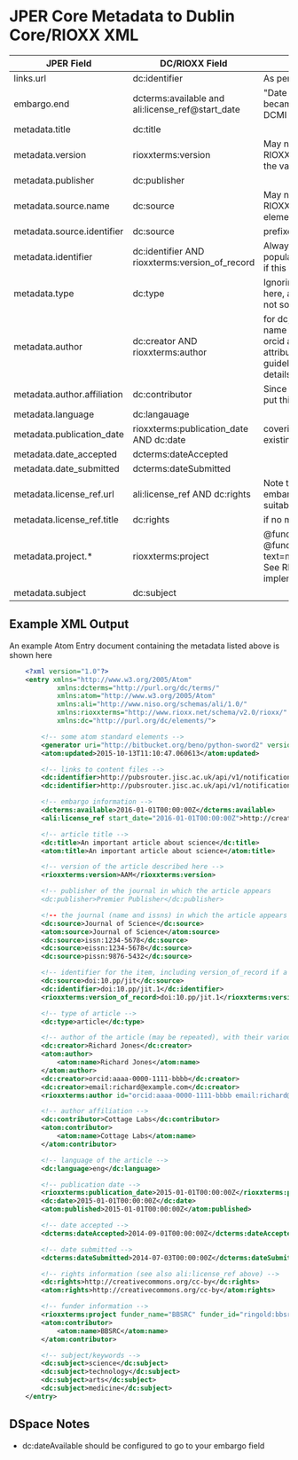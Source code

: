 # JPER Core Metadata to Dublin Core/RIOXX XML

| JPER Field | DC/RIOXX Field | Notes |
| ---------- | -------------- | ----- |
| links.url | dc:identifier | As per the recommended use by RIOXX |
| embargo.end | dcterms:available and ali:license_ref@start_date | "Date (often a range) that the resource became or will become available." from DCMI terms |
| metadata.title | dc:title | |
| metadata.version | rioxxterms:version | May not conform to required use by RIOXX because of unknown nature of the values supplied by publishers |
| metadata.publisher | dc:publisher | |
| metadata.source.name | dc:source | May not conform to required use by RIOXX because multiple dc:source elements may be present |
| metadata.source.identifier | dc:source | prefixed with appropriate namespace |
| metadata.identifier | dc:identifier AND rioxxterms:version_of_record | Always populate dc:identifier, and populate rioxxterms:version_of_record if this is a DOI (as a URL) |
| metadata.type | dc:type | Ignoring the RIOXX recommendation here, as the DC field is present, and is not so restrictive |
| metadata.author | dc:creator AND rioxxterms:author | for dc, use separate fields for creator name and any identifiers; for rioxx use orcid as id (as URL), and add other attributes as required.  See RIOXX guidelines during implenmentation for details. |
| metadata.author.affiliation | dc:contributor | Since there's nowhere else obvious to put this useful bit of information |
| metadata.language | dc:langauage | |
| metadata.publication_date | rioxxterms:publication_date AND dc:date | covering RIOXX and the more likely existing defaults in repositories |
| metadata.date_accepted | dcterms:dateAccepted | |
| metadata.date_submitted | dcterms:dateSubmitted | |
| metadata.license_ref.url | ali:license_ref AND dc:rights | Note that the @start_date should be embargo.end, but may also be any other suitable date from the metadata |
| metadata.license_ref.title | dc:rights | if no metadata.license_ref.url is present |
| metadata.project.* | rioxxterms:project | @funder_name=metadata.project.name, @funder_id=metadata.project.identifier, text=metadata.project.grant_number.  See RIOXX documentation for details in implementation |
| metadata.subject | dc:subject | |

## Example XML Output

An example Atom Entry document containing the metadata listed above is shown here

```xml
    <?xml version="1.0"?>
    <entry xmlns="http://www.w3.org/2005/Atom"
            xmlns:dcterms="http://purl.org/dc/terms/"
            xmlns:atom="http://www.w3.org/2005/Atom"
            xmlns:ali="http://www.niso.org/schemas/ali/1.0/"
            xmlns:rioxxterms="http://www.rioxx.net/schema/v2.0/rioxx/"
            xmlns:dc="http://purl.org/dc/elements/">

        <!-- some atom standard elements -->
        <generator uri="http://bitbucket.org/beno/python-sword2" version="0.1"/>
        <atom:updated>2015-10-13T11:10:47.060613</atom:updated>

        <!-- links to content files -->
        <dc:identifier>http://pubsrouter.jisc.ac.uk/api/v1/notification/1234567890/content</dc:identifier>
        <dc:identifier>http://pubsrouter.jisc.ac.uk/api/v1/notification/1234567890/content/SimpleZip</dc:identifier>

        <!-- embargo information -->
        <dcterms:available>2016-01-01T00:00:00Z</dcterms:available>
        <ali:license_ref start_date="2016-01-01T00:00:00Z">http://creativecommons.org/cc-by</ali:license_ref>

        <!-- article title -->
        <dc:title>An important article about science</dc:title>
        <atom:title>An important article about science</atom:title>

        <!-- version of the article described here -->
        <rioxxterms:version>AAM</rioxxterms:version>

        <!-- publisher of the journal in which the article appears
        <dc:publisher>Premier Publisher</dc:publisher>

        <!-- the journal (name and issns) in which the article appears -->
        <dc:source>Journal of Science</dc:source>
        <atom:source>Journal of Science</atom:source>
        <dc:source>issn:1234-5678</dc:source>
        <dc:source>eissn:1234-5678</dc:source>
        <dc:source>pissn:9876-5432</dc:source>

        <!-- identifier for the item, including version_of_record if a DOI -->
        <dc:source>doi:10.pp/jit</dc:source>
        <dc:identifier>doi:10.pp/jit.1</dc:identifier>
        <rioxxterms:version_of_record>doi:10.pp/jit.1</rioxxterms:version_of_record>

        <!-- type of article -->
        <dc:type>article</dc:type>

        <!-- author of the article (may be repeated), with their various properties -->
        <dc:creator>Richard Jones</dc:creator>
        <atom:author>
            <atom:name>Richard Jones</atom:name>
        </atom:author>
        <dc:creator>orcid:aaaa-0000-1111-bbbb</dc:creator>
        <dc:creator>email:richard@example.com</dc:creator>
        <rioxxterms:author id="orcid:aaaa-0000-1111-bbbb email:richard@example.com">Richard Jones</rioxxterms:author>

        <!-- author affiliation -->
        <dc:contributor>Cottage Labs</dc:contributor>
        <atom:contributor>
            <atom:name>Cottage Labs</atom:name>
        </atom:contributor>

        <!-- language of the article -->
        <dc:language>eng</dc:language>

        <!-- publication date -->
        <rioxxterms:publication_date>2015-01-01T00:00:00Z</rioxxterms:publication_date>
        <dc:date>2015-01-01T00:00:00Z</dc:date>
        <atom:published>2015-01-01T00:00:00Z</atom:published>

        <!-- date accepted -->
        <dcterms:dateAccepted>2014-09-01T00:00:00Z</dcterms:dateAccepted>

        <!-- date submitted -->
        <dcterms:dateSubmitted>2014-07-03T00:00:00Z</dcterms:dateSubmitted>

        <!-- rights information (see also ali:license_ref above) -->
        <dc:rights>http://creativecommons.org/cc-by</dc:rights>
        <atom:rights>http://creativecommons.org/cc-by</atom:rights>

        <!-- funder information -->
        <rioxxterms:project funder_name="BBSRC" funder_id="ringold:bbsrcid">BB/34/juwef</rioxxterms:project>
        <atom:contributor>
            <atom:name>BBSRC</atom:name>
        </atom:contributor>

        <!-- subject/keywords -->
        <dc:subject>science</dc:subject>
        <dc:subject>technology</dc:subject>
        <dc:subject>arts</dc:subject>
        <dc:subject>medicine</dc:subject>
    </entry>
```

## DSpace Notes

* dc:dateAvailable should be configured to go to your embargo field